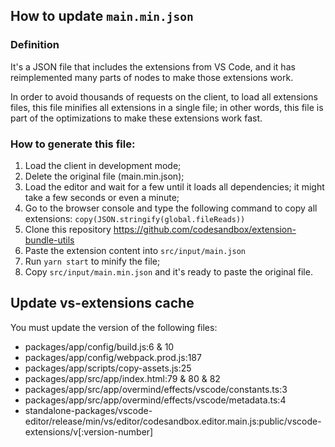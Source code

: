 ## How to update `main.min.json`

### Definition
It's a JSON file that includes the extensions from VS Code, and it has reimplemented many parts of nodes to make those extensions work. 

In order to avoid thousands of requests on the client, to load all extensions files, this file minifies all extensions in a single file; in other words, this file is part of the optimizations to make these extensions work fast.

### How to generate this file:
1. Load the client in development mode;
2. Delete the original file (main.min.json);
3. Load the editor and wait for a few until it loads all dependencies; it might take a few seconds or even a minute;
4. Go to the browser console and type the following command to copy all extensions: `copy(JSON.stringify(global.fileReads))`
5. Clone this repository https://github.com/codesandbox/extension-bundle-utils
6. Paste the extension content into `src/input/main.json`
7. Run `yarn start` to minify the file;
8. Copy `src/input/main.min.json` and it's ready to paste the original file.

## Update vs-extensions cache
You must update the version of the following files:
- packages/app/config/build.js:6 & 10
- packages/app/config/webpack.prod.js:187
- packages/app/scripts/copy-assets.js:25
- packages/app/src/app/index.html:79 & 80 & 82
- packages/app/src/app/overmind/effects/vscode/constants.ts:3
- packages/app/src/app/overmind/effects/vscode/metadata.ts:4
- standalone-packages/vscode-editor/release/min/vs/editor/codesandbox.editor.main.js:public/vscode-extensions/v[:version-number]